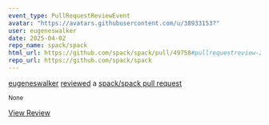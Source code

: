 ```yaml
---
event_type: PullRequestReviewEvent
avatar: "https://avatars.githubusercontent.com/u/38933153?"
user: eugeneswalker
date: 2025-04-02
repo_name: spack/spack
html_url: https://github.com/spack/spack/pull/49758#pullrequestreview-2727789239
repo_url: https://github.com/spack/spack
---
```


<a href='https://github.com/eugeneswalker' target='_blank'>eugeneswalker</a> <a href='https://github.com/spack/spack/pull/49758#pullrequestreview-2727789239' target='_blank'>reviewed</a> a <a href='https://github.com/spack/spack/pull/49758' target='_blank'>spack/spack pull request</a>

<small>None</small>

<a href='https://github.com/spack/spack/pull/49758#pullrequestreview-2727789239' target='_blank'>View Review</a>